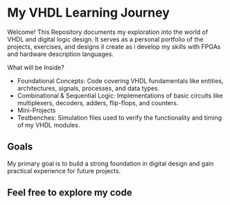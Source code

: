 # My VHDL Learning Journey
Welcome! This Repository documents my exploration into the world of VHDL and digital logic design. It serves as a personal portfolio of the projects, exercises, and designs iI create as i develop my skills with FPGAs and hardware description languages.

What will be Inside? 
  - Foundational Concepts: Code covering VHDL fundamentals like entities, architectures, signals, processes, and data types.
  - Combinational & Sequential Logic: Implementations of basic circuits like multiplexers, decoders, adders, flip-flops, and counters.
  - Mini-Projects
  - Testbenches: Simulation files used to verify the functionality and timing of my VHDL modules.

## Goals
My primary goal is to build a strong foundation in digital design and gain practical experience for future projects. 
## Feel free to explore my code

